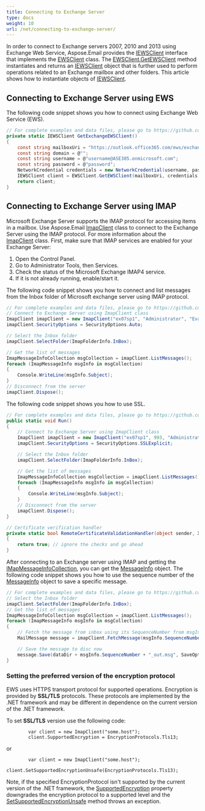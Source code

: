 ```yaml
---
title: Connecting to Exchange Server
type: docs
weight: 10
url: /net/connecting-to-exchange-server/
---
```



In order to connect to Exchange servers 2007, 2010 and 2013 using Exchange Web Service, Aspose.Email provides the [IEWSClient](https://reference.aspose.com/email/net/aspose.email.clients.exchange.webservice/iewsclient/) interface that implements the [EWSClient](https://reference.aspose.com/email/net/aspose.email.clients.exchange.webservice/ewsclient/) class. The [EWSClient.GetEWSClient](https://reference.aspose.com/email/net/aspose.email.clients.exchange.webservice/ewsclient/getewsclient/) method instantiates and returns an [IEWSClient](https://reference.aspose.com/email/net/aspose.email.clients.exchange.webservice/iewsclient/) object that is further used to perform operations related to an Exchange mailbox and other folders. This article shows how to instantiate objects of [IEWSClient](https://reference.aspose.com/email/net/aspose.email.clients.exchange.webservice/iewsclient/).

## **Connecting to Exchange Server using EWS**

The following code snippet shows you how to connect using Exchange Web Service (EWS).

```csharp
// For complete examples and data files, please go to https://github.com/aspose-email/Aspose.Email-for-.NET
private static IEWSClient GetExchangeEWSClient()
{
    const string mailboxUri = "https://outlook.office365.com/ews/exchange.asmx";
    const string domain = @"";
    const string username = @"username@ASE305.onmicrosoft.com";
    const string password = @"password";
    NetworkCredential credentials = new NetworkCredential(username, password, domain);
    IEWSClient client = EWSClient.GetEWSClient(mailboxUri, credentials);
    return client;
}
```

## **Connecting to Exchange Server using IMAP**

Microsoft Exchange Server supports the IMAP protocol for accessing items in a mailbox. Use Aspose.Email [ImapClient](https://reference.aspose.com/email/net/aspose.email.clients.imap/imapclient/) class to connect to the Exchange Server using the IMAP protocol. For more information about the [ImapClient](https://reference.aspose.com/email/net/aspose.email.clients.imap/imapclient/) class. First, make sure that IMAP services are enabled for your Exchange Server:

1. Open the Control Panel.
1. Go to Administrator Tools, then Services.
1. Check the status of the Microsoft Exchange IMAP4 service.
1. If it is not already running, enable/start it.

The following code snippet shows you how to connect and list messages from the Inbox folder of Microsoft exchange server using IMAP protocol.

```csharp
// For complete examples and data files, please go to https://github.com/aspose-email/Aspose.Email-for-.NET
// Connect to Exchange Server using ImapClient class
ImapClient imapClient = new ImapClient("ex07sp1", "Administrator", "Evaluation1");
imapClient.SecurityOptions = SecurityOptions.Auto;

// Select the Inbox folder
imapClient.SelectFolder(ImapFolderInfo.InBox);

// Get the list of messages
ImapMessageInfoCollection msgCollection = imapClient.ListMessages();
foreach (ImapMessageInfo msgInfo in msgCollection)
{
    Console.WriteLine(msgInfo.Subject);
}
// Disconnect from the server
imapClient.Dispose();
```

The following code snippet shows you how to use SSL.

```csharp
// For complete examples and data files, please go to https://github.com/aspose-email/Aspose.Email-for-.NET
public static void Run()
{            
    // Connect to Exchange Server using ImapClient class
    ImapClient imapClient = new ImapClient("ex07sp1", 993, "Administrator", "Evaluation1", new RemoteCertificateValidationCallback(RemoteCertificateValidationHandler));
    imapClient.SecurityOptions = SecurityOptions.SSLExplicit;

    // Select the Inbox folder
    imapClient.SelectFolder(ImapFolderInfo.InBox);

    // Get the list of messages
    ImapMessageInfoCollection msgCollection = imapClient.ListMessages();
    foreach (ImapMessageInfo msgInfo in msgCollection)
    {
        Console.WriteLine(msgInfo.Subject);
    }
    // Disconnect from the server
    imapClient.Dispose();   
}

// Certificate verification handler
private static bool RemoteCertificateValidationHandler(object sender, X509Certificate certificate, X509Chain chain, SslPolicyErrors sslPolicyErrors)
{
    return true; // ignore the checks and go ahead
}
```

After connecting to an Exchange server using IMAP and getting the [IMapMessageInfoCollection](https://reference.aspose.com/email/net/aspose.email.clients.imap/imapmessageinfocollection/), you can get the [MessageInfo](https://reference.aspose.com/email/net/aspose.email.storage.pst/messageinfo/) object. The following code snippet shows you how to use the  sequence number of the [MessageInfo](https://reference.aspose.com/email/net/aspose.email.storage.pst/messageinfo/) object to save a specific message.

```csharp
// For complete examples and data files, please go to https://github.com/aspose-email/Aspose.Email-for-.NET
// Select the Inbox folder
imapClient.SelectFolder(ImapFolderInfo.InBox);
// Get the list of messages
ImapMessageInfoCollection msgCollection = imapClient.ListMessages();
foreach (ImapMessageInfo msgInfo in msgCollection)
{
    // Fetch the message from inbox using its SequenceNumber from msgInfo
    MailMessage message = imapClient.FetchMessage(msgInfo.SequenceNumber);

    // Save the message to disc now
    message.Save(dataDir + msgInfo.SequenceNumber + "_out.msg", SaveOptions.DefaultMsgUnicode);
}
```

### Setting the preferred version of the encryption protocol

EWS uses HTTPS transport protocol for supported operations. Encryption is provided by **SSL/TLS** protocols. These protocols are implemented by the .NET framework and may be different in dependence on the current version of the .NET framework.

To set **SSL/TLS** version use the following code:

            var client = new ImapClient("some.host");
            client.SupportedEncryption = EncryptionProtocols.Tls13;
or

            var client = new ImapClient("some.host");
            client.SetSupportedEncryptionUnsafe(EncryptionProtocols.Tls13);

Note, if the specified EncryptionProtocol isn't supported by the current version of the .NET framework, the [SupportedEncryption](https://reference.aspose.com/email/net/aspose.email.clients/emailclient/supportedencryption/) property downgrades the encryption protocol to a supported level and the [SetSupportedEncryptionUnsafe](https://reference.aspose.com/email/net/aspose.email.clients/emailclient/setsupportedencryptionunsafe/#setsupportedencryptionunsafe) method throws an exception.